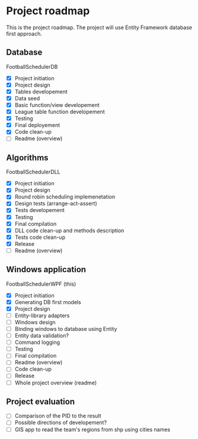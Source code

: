 ﻿# Project roadmap
This is the project roadmap. The project will use Entity Framework database first approach.

## Database
FootballSchedulerDB
+ [x] Project initiation
+ [x] Project design
+ [x] Tables developement
+ [x] Data seed
+ [x] Basic function/view developement
+ [x] League table function developement
+ [x] Testing
+ [x] Final deployement
+ [x] Code clean-up
+ [ ] Readme (overview)

## Algorithms
FootballSchedulerDLL
+ [x] Project initiation
+ [x] Project design
+ [x] Round robin scheduling implemenetation
+ [x] Design tests (arrange-act-assert)
+ [x] Tests developement
+ [x] Testing
+ [x] Final compilation
+ [x] DLL code clean-up and methods description
+ [x] Tests code clean-up
+ [x] Release
+ [ ] Readme (overview)

## Windows application
FootballSchedulerWPF (this)
+ [x] Project initiation
+ [x] Generating DB first models
+ [x] Project design
+ [ ] Entity-library adapters
+ [ ] Windows design
+ [ ] Binding windows to database using Entity
+ [ ] Entity data validation?
+ [ ] Command logging
+ [ ] Testing
+ [ ] Final compilation
+ [ ] Readme (overview)
+ [ ] Code clean-up
+ [ ] Release
+ [ ] Whole project overview (readme)

## Project evaluation

+ [ ] Comparison of the PID to the result
+ [ ] Possible directions of developement?
+ [ ] GIS app to read the team's regions from shp using cities names
